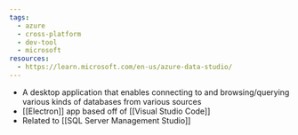 ```yaml
---
tags:
  - azure
  - cross-platform
  - dev-tool
  - microsoft
resources:
  - https://learn.microsoft.com/en-us/azure-data-studio/
---
```

- A desktop application that enables connecting to and browsing/querying various kinds of databases from various sources
- [[Electron]] app based off of [[Visual Studio Code]]
- Related to [[SQL Server Management Studio]]